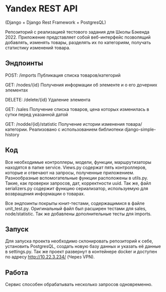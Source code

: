 # Yandex REST API
(Django + Django Rest Framework + PostgresQL)

Репозиторий с реализацией тестового задания для Школы Бэкенда 2022.
Приложение представляет собой веб-интерфейс позволящий добавлять, изменять товары, разделять их по категориям, получать статистику изменений товара.

## Эндпоинты

POST: /imports
Публикация списка товаров/категорий

GET: /nodes/{id}
Получения информации об элементе и о его дочерних элементах

DELETE: /delete/{id}
Удаление элемента

GET: /sales
Получение списка товаров, цена которых изменилась в сутки перед указанной датой

GET: /nodde/{id}/statistic
Получение истории изменения товара/категории.
Реализовано с использованием библиотеки django-simple-history

## Код

Все необходимые контроллеры, модели, функции, маршрутизаторы находятся в папке service. 
Views.py содержат пять контроллеров, которые и отвечают на запросы, полученные приложением. 
Разнообразные вспомогательные функции расположены в utils.py. Такие, как проверки запросов, дат, корректности uuid. Так же, файл serializers.py содержит функцию сериализатор, используемую для возвращения информации о товарах.

Все эндпоинты покрыты юнит-тестами, содержащимися в файле unit_test.py. Оригинальный файл был расширен тестами для sales, node/statistic. Так же добавлены дополнительные тесты для imports.

## Запуск

Для запуска проекта необходимо склонировать репозиторий к себе, установить PostgresQL, создать новую базу данных и указать её данные в settings.py.
Так же проект развернут в контейнере docker и доступен по адресу http://10.22.3.234/ (Через VPN).

## Работа

Сервис способен обрабатывать несколько запросов одновременно.
